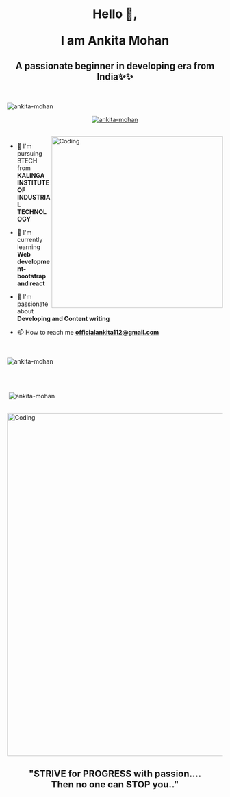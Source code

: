 <h1 align="center">Hello 👋,</p> I am Ankita Mohan</h1>
<h2 align="center">A passionate beginner in developing era from India✨✨</h2><br>

<p align="left"> <img
        src="https://komarev.com/ghpvc/?username=ankita-mohan&label=Profile%20views&color=0e75b6&style=flat"
        alt="ankita-mohan" /> </p>

<p align="center"> <a href="https://github.com/ryo-ma/github-profile-trophy"><img
            src="https://github-profile-trophy.vercel.app/?username=ankita-mohan" alt="ankita-mohan" /></a> </p><br>
<img align="right" alt="Coding" width="400"
    src="https://cdn.dribbble.com/users/2646423/screenshots/5507196/computer.gif">

- 🏫 I'm pursuing BTECH from **KALINGA INSTITUTE OF INDUSTRIAL TECHNOLOGY**

- 🌱 I'm currently learning **Web development- bootstrap and react**

- 🤝 I'm passionate about **Developing and Content writing**

- 📫 How to reach me **officialankita112@gmail.com**
<br>
<p><img align="center"
        src="https://github-readme-stats.vercel.app/api/top-langs?username=ankita-mohan&show_icons=true&locale=en&layout=compact"
        alt="ankita-mohan" /></p><br>
<br>
<p>&nbsp;<img align="center"
        src="https://github-readme-stats.vercel.app/api?username=ankita-mohan&show_icons=true&locale=en"
        alt="ankita-mohan" /></p><br>
<img align="center" alt="Coding" width="800"
    src="http://static.tumblr.com/a090db6d7fa32417d79f399cf6c373b4/swxhrm0/E2In81mbi/tumblr_static_e2n20ijrtcocsk4ockk0s0gck.png">
<br>
<h2 align="center"> "STRIVE for PROGRESS with passion....<br>
    Then no one can STOP you.." </h2>
